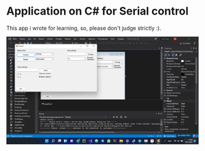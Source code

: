 # 		Application on C# for Serial control

This app i wrote for learning, so, please don't judge strictly :).

![screenshot.png](pictures/screenshot.png)

